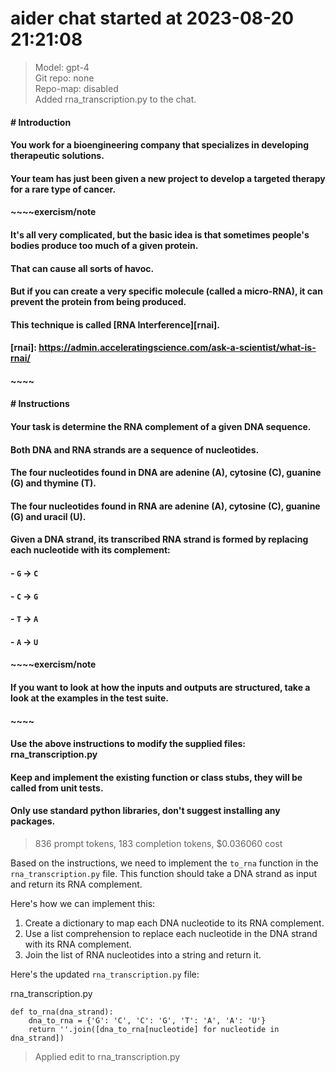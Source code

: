 
# aider chat started at 2023-08-20 21:21:08

> Model: gpt-4  
> Git repo: none  
> Repo-map: disabled  
> Added rna_transcription.py to the chat.  

#### # Introduction  
####   
#### You work for a bioengineering company that specializes in developing therapeutic solutions.  
####   
#### Your team has just been given a new project to develop a targeted therapy for a rare type of cancer.  
####   
#### ~~~~exercism/note  
#### It's all very complicated, but the basic idea is that sometimes people's bodies produce too much of a given protein.  
#### That can cause all sorts of havoc.  
####   
#### But if you can create a very specific molecule (called a micro-RNA), it can prevent the protein from being produced.  
####   
#### This technique is called [RNA Interference][rnai].  
####   
#### [rnai]: https://admin.acceleratingscience.com/ask-a-scientist/what-is-rnai/  
#### ~~~~  
#### # Instructions  
####   
#### Your task is determine the RNA complement of a given DNA sequence.  
####   
#### Both DNA and RNA strands are a sequence of nucleotides.  
####   
#### The four nucleotides found in DNA are adenine (**A**), cytosine (**C**), guanine (**G**) and thymine (**T**).  
####   
#### The four nucleotides found in RNA are adenine (**A**), cytosine (**C**), guanine (**G**) and uracil (**U**).  
####   
#### Given a DNA strand, its transcribed RNA strand is formed by replacing each nucleotide with its complement:  
####   
#### - `G` -> `C`  
#### - `C` -> `G`  
#### - `T` -> `A`  
#### - `A` -> `U`  
####   
#### ~~~~exercism/note  
#### If you want to look at how the inputs and outputs are structured, take a look at the examples in the test suite.  
#### ~~~~  
####   
#### ####  
####   
#### Use the above instructions to modify the supplied files: rna_transcription.py  
#### Keep and implement the existing function or class stubs, they will be called from unit tests.  
#### Only use standard python libraries, don't suggest installing any packages.  
> 836 prompt tokens, 183 completion tokens, $0.036060 cost  

Based on the instructions, we need to implement the `to_rna` function in the `rna_transcription.py` file. This function should take a DNA strand as input and return its RNA complement. 

Here's how we can implement this:

1. Create a dictionary to map each DNA nucleotide to its RNA complement.
2. Use a list comprehension to replace each nucleotide in the DNA strand with its RNA complement.
3. Join the list of RNA nucleotides into a string and return it.

Here's the updated `rna_transcription.py` file:

rna_transcription.py
```
def to_rna(dna_strand):
    dna_to_rna = {'G': 'C', 'C': 'G', 'T': 'A', 'A': 'U'}
    return ''.join([dna_to_rna[nucleotide] for nucleotide in dna_strand])
```

> Applied edit to rna_transcription.py  
